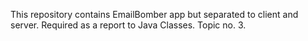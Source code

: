 This repository contains EmailBomber app but separated to client and server.
Required as a report to Java Classes.
Topic no. 3.
